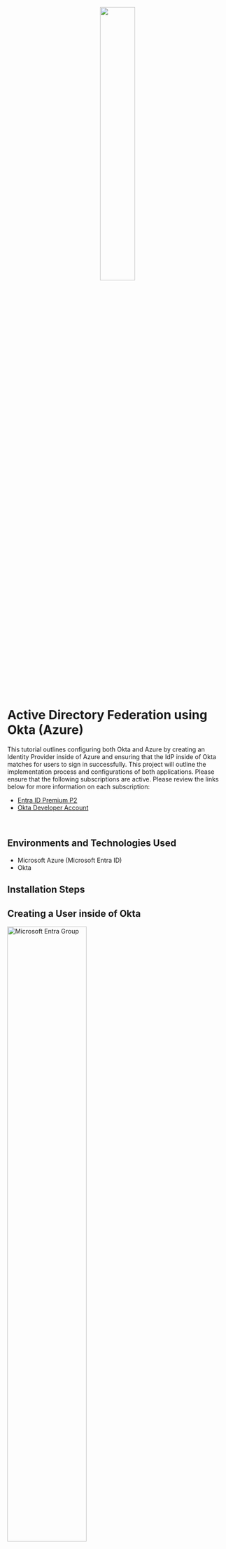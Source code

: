<p align="center">
<img src="https://imgur.com/Eisrkr6.png" height="40%" width="40% alt=" AD Federation"/>
</p>

<h1>Active Directory Federation using Okta (Azure)</h1>

This tutorial outlines configuring both Okta and Azure by creating an Identity Provider inside of Azure and ensuring that the IdP inside of Okta matches for users to sign in successfully. This project will outline the implementation process and configurations of both applications. Please ensure that the following subscriptions are active. Please review the links below for more information on each subscription:

- [Entra ID Premium P2](https://www.microsoft.com/en-us/security/business/microsoft-entra-pricing)
- [Okta Developer Account](https://www.okta.com/free-trial/)

<br />

<h2>Environments and Technologies Used</h2>

- Microsoft Azure (Microsoft Entra ID)
- Okta

<h2>Installation Steps</h2>

<h2>Creating a User inside of Okta</h2>
<p>
<img src="https://imgur.com/sPkeura.png" height="60%" width="60%" alt="Microsoft Entra Group"/>
</p>
<p>
Please ensure that you set on your Okta account, as this account can be used for a 30-day free trial. To create a user inside Okta, select Directory > People > Add Person > Add User Info and Save. 2.	The new user will appear under the People tab. Select the user that was created > Select Admin roles > Add individual admin privileges > Select the dropdown from the role and select Super Administrator > save changes. This user will have administrator privileges of the Okta account.
</p>
<br />
<h2>Setting up the Identity Provider in Okta</h2>
<p>
<img src="https://imgur.com/mvxha1M.png" height="60%" width="60% alt="IdP"/>
<img src="https://imgur.com/2zr1NfX.png" height="60%" width="60% alt="IdP"/>
<img src="https://imgur.com/2h0v1Jy.png" height="60%" width="60% alt="IdP"/>
</p>
<p>
Next, you will set up the identity provider inside of Okta. Select Security > Identity Providers > Add Identity Provider > Choose SAML as the Identity Provider (IDP) > Select Next > Fill at the required fields under General, Authentication Settings, and Account Matching with IDP username. 4. For SAML Protocol Settings, navigate to your Azure portal > Sign in with your super administrator account (Ensure that P2 licenses are active) > Select Microsoft Entra ID > Select Enterprise applications > New Application > Create New application and name it > Select ‘Integrate any other application you don’t find in the gallery’ > Select create
</p>
<br />
<h2>Setting up the IdP in Azure</h2>
<p>
<img src="https://imgur.com/f4pxRkL.png" height="80%" width="80%" alt="AD Federation"/>
<img src="https://imgur.com/Idw7YWy.png" height="80%" width="80%" alt="AD Federation"/>
</p>
<p>
After creating the application, select ‘Setup SSO’ > Select SAML for the SSO method > Fill out the Identifier (Entity ID) and Reply URL by creating a dummy URL (We’ll get back to this part later) > Select Save. Next, select Attributes and Claims and fill in the information that will be sent to Okta. Keep in mind that this information that is sent from Azure to Okta, it must match for the user to receive access. Open a current attribute claim and copy the ‘Namespace schema’, as this is very important for mapping and bringing over information. Add a name for the claim > Paste in the schema URL > Name the source attribute > Select Save
</p>
<br />
<h2>Setting up the IdP in Azure Continued</h2>
<p>
<img src="https://imgur.com/z14W9LP.png" height="60%" width="60%" alt="AD Federation"/>
<img src="https://imgur.com/79f5JQc.png" height="60%" width="60%" alt="AD Federation"/>
<img src="https://imgur.com/1E5fQ97.png" height="60%" width="60%" alt="AD Federation"/>
</p>
<p>
Next, you will create a new SAML certificate > Select Save > Select the three dots to download the Base 64 Certificate download. Next, go back to the IDp provider screen in Okta and enter in the IDP Issue URI, IDP SSO URL, and the IDP signature Certificate under SAML Protocol Settings > Select Finish. Next, you will collect the Assertion Consumer Service URL and Audience URI for the SAML IDP for Okta and add to the Basic SAML Configuration for the Identifier (Entity ID) using the Audience URI and Reply URL using the Assertion Consumer Service URL > Select Save
</p>
<br />
<h2>Linking and Mapping in Okta</h2>
<p>
<img src="https://imgur.com/PfNlpGv.png" height="50%" width="50%" alt="Okta"/>
</p>
<p>
Next, you will begin mapping the attributes inside of Okta that will be pulled from Azure. Select Edit profile and mappings inside of Okta IdP > Mappings to setup the attributes that will be pulled over from Azure. Unmap all mappings under the ‘All’ tab and Save > Remove all custom attributes and select save (Wait 30 seconds). Select Add Attribute under Custom and list the following above > Select Save.
</p>
<br />
<h2>Testing out Okta</h2>
<p>
<img src=".png" height="80%" width="80%" alt="Okta"/>
<img src=".png" height="80%" width="80%" alt="Okta"/>
</p>
<p>
.
</p>
<br />
